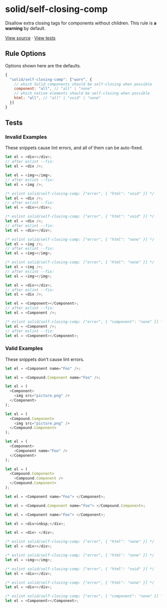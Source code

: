<!-- doc-gen HEADER -->
# solid/self-closing-comp
Disallow extra closing tags for components without children.
This rule is **a warning** by default.

[View source](../src/rules/self-closing-comp.ts) · [View tests](../test/rules/self-closing-comp.test.ts)
<!-- end-doc-gen -->

<!-- doc-gen OPTIONS -->
## Rule Options

Options shown here are the defaults. 

```js
{
  "solid/self-closing-comp": ["warn", { 
    // which Solid components should be self-closing when possible
    component: "all", // "all" | "none"
    // which native elements should be self-closing when possible
    html: "all", // "all" | "void" | "none"
  }]
}
```
<!-- end-doc-gen -->

<!-- doc-gen CASES -->
## Tests

### Invalid Examples

These snippets cause lint errors, and all of them can be auto-fixed.

```js
let el = <div></div>;
// after eslint --fix:
let el = <div />;

let el = <img></img>;
// after eslint --fix:
let el = <img />;

/* eslint solid/self-closing-comp: ["error", { "html": "void" }] */
let el = <div />;
// after eslint --fix:
let el = <div></div>;

/* eslint solid/self-closing-comp: ["error", { "html": "void" }] */
let el = <div />;
// after eslint --fix:
let el = <div></div>;

/* eslint solid/self-closing-comp: ["error", { "html": "none" }] */
let el = <img />;
// after eslint --fix:
let el = <img></img>;

/* eslint solid/self-closing-comp: ["error", { "html": "none" }] */
let el = <img />;
// after eslint --fix:
let el = <img></img>;

let el = <div></div>;
// after eslint --fix:
let el = <div />;

let el = <Component></Component>;
// after eslint --fix:
let el = <Component />;

/* eslint solid/self-closing-comp: ["error", { "component": "none" }] */
let el = <Component />;
// after eslint --fix:
let el = <Component></Component>;
```

### Valid Examples

These snippets don't cause lint errors.

```js
let el = <Component name="Foo" />;

let el = <Compound.Component name="Foo" />;

let el = (
  <Component>
    <img src="picture.png" />
  </Component>
);

let el = (
  <Compound.Component>
    <img src="picture.png" />
  </Compound.Component>
);

let el = (
  <Component>
    <Component name="Foo" />
  </Component>
);

let el = (
  <Compound.Component>
    <Compound.Component />
  </Compound.Component>
);

let el = <Component name="Foo"> </Component>;

let el = <Compound.Component name="Foo"> </Compound.Component>;

let el = <Component name="Foo"> </Component>;

let el = <div>&nbsp;</div>;

let el = <div> </div>;

/* eslint solid/self-closing-comp: ["error", { "html": "none" }] */
let el = <div></div>;

/* eslint solid/self-closing-comp: ["error", { "html": "none" }] */
let el = <img></img>;

/* eslint solid/self-closing-comp: ["error", { "html": "void" }] */
let el = <div></div>;

/* eslint solid/self-closing-comp: ["error", { "html": "none" }] */
let el = <div></div>;

/* eslint solid/self-closing-comp: ["error", { "component": "none" }] */
let el = <Component></Component>;
```
<!-- end-doc-gen -->
